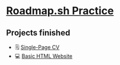 # [Roadmap.sh Practice](https://roadmap.sh/)

## Projects finished
- 🗒️ [Single-Page CV](https://roadmap.sh/projects/single-page-cv)
- 💻 [Basic HTML Website](https://roadmap.sh/projects/basic-html-website)
